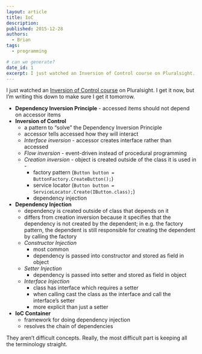 ```yaml
---
layout: article
title: IoC
description: 
published: 2015-12-28
authors:
  - Brian
tags: 
  - programming

# can we generate?
date_id: 1
excerpt: I just watched an Inversion of Control course on Pluralsight. I get it now, but I’m writing this down to make sure I get it tomorrow.
---
```

I just watched an [Inversion of Control course](http://www.pluralsight.com/courses/inversion-of-control) on Pluralsight. I get it now, but I’m writing this down to make sure I get it tomorrow.

- **Dependency Inversion Principle** - accessed items should not depend on accessor items
- **Inversion of Control**
  - a pattern to “solve” the Dependency Inversion Principle
  - accessor tells accessed how they will interact
  - *Interface inversion* - accessor creates interface rather than accessed
  - *Flow inversion* - event-driven instead of procedural programming
  - *Creation inversion* - object is created outside of the class it is used in                    -  
    - factory pattern (`Button button = ButtonFactory.CreateButton();`)
    - service locator (`Button button = ServiceLocator.Create(IButton.class);`)
    - dependency injection
- **Dependency Injection**
  - dependency is created outside of class that depends on it
  - differs from creation inversion because it specifies that the dependency is not created by the dependent; in e.g. the factory pattern, the dependent is still responsible for creating the dependent by calling the factory
  - *Constructor Injection*
    - most common
    - dependency is passed into constructor and stored as field in object
  - *Setter Injection*
    - dependency is passed into setter and stored as field in object
  - *Interface Injection*
    - class has interface which requires a setter
    - when calling cast the class as the interface and call the interface’s setter
    - more explicit than just a setter
- **IoC Container**
  - framework for doing dependency injection
  - resolves the chain of dependencies
  
They aren’t difficult concepts. Really, the most difficult part is keeping all the terminology straight.